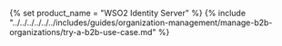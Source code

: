 {% set product_name = "WSO2 Identity Server" %}
{% include "../../../../../../includes/guides/organization-management/manage-b2b-organizations/try-a-b2b-use-case.md" %}